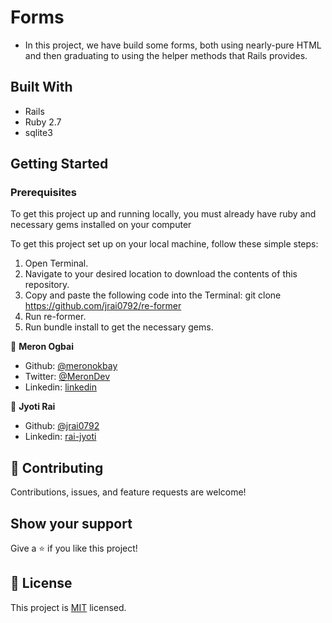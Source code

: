 # Forms

- In this project, we have build some forms, both using nearly-pure HTML and then graduating to using the helper methods that Rails provides.

## Built With

- Rails
- Ruby 2.7
- sqlite3

## Getting Started

### Prerequisites

To get this project up and running locally, you must already have ruby and necessary gems installed on your computer

To get this project set up on your local machine, follow these simple steps:
1. Open Terminal.
2. Navigate to your desired location to download the contents of this repository.
3. Copy and paste the following code into the Terminal: git clone https://github.com/jrai0792/re-former
4. Run re-former.
5. Run bundle install to get the necessary gems.


👤 **Meron Ogbai**

- Github: [@meronokbay](https://github.com/meronokbay)
- Twitter: [@MeronDev](https://twitter.com/MeronDev)
- Linkedin: [linkedin](https://linkedin.com/in/meron-ogba/)

👤 **Jyoti Rai**

- Github: [@jrai0792](https://github.com/jrai0792)
- Linkedin: [rai-jyoti](https://linkedin.com/in/rai-jyoti/)

## 🤝 Contributing

Contributions, issues, and feature requests are welcome!

## Show your support

Give a ⭐️ if you like this project!

## 📝 License

This project is [MIT](lic.url) licensed.
